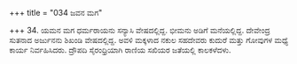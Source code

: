 +++
title = "034 ಜವನ ಮಗ"

+++
34. ಯಮನ ಮಗ ಧರ್ಮರಾಯನು ಸನ್ಯಾಸಿ ವೇಷದಲ್ಲಿದ್ದ. ಭೀಮನು ಅಡಿಗೆ ಮನೆಯಲ್ಲಿದ್ದ. ದೇವೇಂದ್ರ ಸುತನಾದ ಅರ್ಜುನನು ಶಿಖಂಡಿ ವೇಷದಲ್ಲಿದ್ದ. ಅವಳಿ ಮಕ್ಕಳಾದ ನಕುಲ ಸಹದೇವರು ಕುದುರೆ ಮತ್ತು ಗೋವುಗಳ ಮಧ್ಯೆ ಕಾರ್ಯ ನಿರ್ವಹಿಸಿದರು. ದ್ರೌಪದಿ ಸೈರಂಧ್ರಿಯಾಗಿ ರಾಣಿಯ ಸಖಿಯರ ಜತೆಯಲ್ಲಿ ಕಾಲಕಳೆದಳು.
